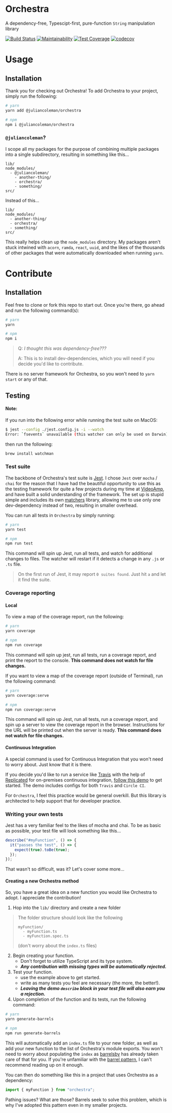 # Orchestra

A dependency-free, Typescipt-first, pure-function `String` manipulation library

[![Build Status](https://semaphoreci.com/api/v1/juliancoleman/orchestra/branches/master/badge.svg)](https://semaphoreci.com/juliancoleman/orchestra)
[![Maintainability](https://api.codeclimate.com/v1/badges/392fba3ab70c70e4ebb9/maintainability)](https://codeclimate.com/github/juliancoleman/orchestra/maintainability)
[![Test Coverage](https://api.codeclimate.com/v1/badges/392fba3ab70c70e4ebb9/test_coverage)](https://codeclimate.com/github/juliancoleman/orchestra/test_coverage)
[![codecov](https://codecov.io/gh/juliancoleman/orchestra/branch/master/graph/badge.svg)](https://codecov.io/gh/juliancoleman/orchestra)

# Usage

## Installation

Thank you for checking out Orchestra! To add Orchestra to
your project, simply run the following:

```bash
# yarn
yarn add @juliancoleman/orchestra

# npm
npm i @juliancoleman/orchestra
```

### `@juliancoleman`?

I scope all my packages for the purpose of combining
multiple packages into a single subdirectory, resulting in
something like this...

```
lib/
node_modules/
  - @juliancoleman/
    - another-thing/
    - orchestra/
    - something/
src/
```

Instead of this...

```
lib/
node_modules/
  - another-thing/
  - orchestra/
  - something/
src/
```

This really helps clean up the `node_modules` directory. My
packages aren't stuck intwined with `acorn`, `ramda`,
`react`, `uuid`, and the likes of the thousands of other
packages that were automatically downloaded when running
`yarn`.

# Contribute

## Installation

Feel free to clone or fork this repo to start out. Once
you're there, go ahead and run the following command(s):

```bash
# yarn
yarn

# npm
npm i
```

> Q: _I thought this was dependency-free???_
>
> A: This is to install dev-dependencies, which you will
> need if you decide you'd like to contribute.

There is no server framework for Orchestra, so you won't
need to `yarn start` or any of that.

## Testing

#### Note:

If you run into the following error while running the test
suite on MacOS:

```bash
$ jest --config ./jest.config.js -i --watch
Error: `fsevents` unavailable (this watcher can only be used on Darwin)
```

then run the following:

```bash
brew install watchman
```

### Test suite

The backbone of Orchestra's test suite is [Jest](https://facebook.github.io/jest/).
I chose `Jest` over `mocha` / `chai` for the reason that I have
had the beautiful opportunity to use this as the testing
framework for quite a few projects during my time at
[VideoAmp](https://github.com/videoamp), and have built a
solid understanding of the framework. The set up is stupid
simple and includes its own [matchers](https://facebook.github.io/jest/docs/en/expect.html)
library, allowing me to use only one dev-dependency
instead of two, resulting in smaller overhead.

You can run all tests in `Orchestra` by simply running:

```bash
# yarn
yarn test

# npm
npm run test
```

This command will spin up Jest, run all tests, and watch
for additional changes to files. The watcher will restart
if it detects a change in any `.js` or `.ts` file.

> On the first run of Jest, it may report `0 suites found`.
> Just hit `a` and let it find the suite.

### Coverage reporting

#### Local

To view a map of the coverage report, run the following:

```bash
# yarn
yarn coverage

# npm
npm run coverage
```

This command will spin up jest, run all tests, run a
coverage report, and print the report to the console.
**This command does not watch for file changes.**

If you want to view a map of the coverage report (outside
of Terminal), run the following command:

```bash
# yarn
yarn coverage:serve

# npm
npm run coverage:serve
```

This command will spin up Jest, run all tests, run a
coverage report, and spin up a server to view the coverage
report in the browser. Instructions for the URL will be
printed out when the server is ready. **This command does
not watch for file changes.**

#### Continuous Integration

A special command is used for Continuous Integration that
you won't need to worry about. Just know that it is there.

If you decide you'd like to run a service like [Travis](https://travis-ci.org/)
with the help of [Replicated](https://github.com/replicatedhq/replicated)
for on-premises continuous integration, [follow this demo](https://github.com/replicatedhq/replicated-ci-demo)
to get started. The demo includes configs for both `Travis`
and `Circle CI`.

For `Orchestra`, I feel this practice would be general
overkill. But this library is architected to help support
that for developer practice.

### Writing your own tests

Jest has a very familiar feel to the likes of mocha and
chai. To be as basic as possible, your test file will look
something like this...

```ts
describe("#myFunction", () => {
  it("passes the test", () => {
    expect(true).toBe(true);
  });
});
```

That wasn't so difficult, was it? Let's cover some more...

#### Creating a new Orchestra method

So, you have a great idea on a new function you would like
Orchestra to adopt. I appreciate the contribution!

1. Hop into the `lib/` directory and create a new folder
> The folder structure should look like the following
>
>     myFunction/
>       - myFunction.ts
>       - myFunction.spec.ts
>
> (don't worry about the `index.ts` files)
>
2. Begin creating your function.
   - Don't forget to utilize TypeScript and its type system.
   - _**Any contribution with missing types will be automatically rejected.**_
3. Test your function.
   - use the example above to get started.
   - write as many tests you feel are necessary (the more, the better!).
   - _**Leaving the demo `describe` block in your test file will also earn you a rejection.**_
4. Upon completion of the function and its tests, run the following command:

```bash
# yarn
yarn generate-barrels

# npm
npm run generate-barrels
```

This will automatically add an `index.ts` file to your new
folder, as well as add your new function to the list of
Orchestra's module exports. You won't need to worry about
populating the `index` as [barrelsby](https://github.com/bencoveney/barrelsby)
has already taken care of that for you. If you're
unfamiliar with the [barrel pattern](https://github.com/basarat/typescript-book/blob/master/docs/tips/barrel.md),
I can't recommend reading up on it enough.

You can then do something like this in a project that uses
Orchestra as a dependency:

```ts
import { myFunction } from "orchestra";
```

Pathing issues? What are those? Barrels seek to solve this
problem, which is why I've adopted this pattern even in my
smaller projects.
